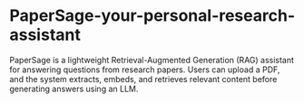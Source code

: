 # PaperSage-your-personal-research-assistant
PaperSage is a lightweight Retrieval-Augmented Generation (RAG) assistant for answering questions from research papers. Users can upload a PDF, and the system extracts, embeds, and retrieves relevant content before generating answers using an LLM.
